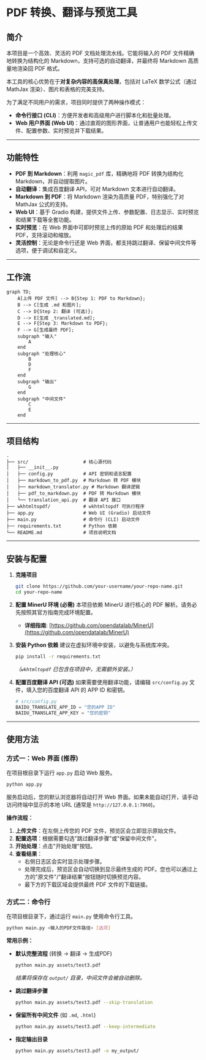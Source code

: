 # PDF 转换、翻译与预览工具

## 简介

本项目是一个高效、灵活的 PDF 文档处理流水线。它能将输入的 PDF 文件精确地转换为结构化的 Markdown，支持可选的自动翻译，并最终将 Markdown 高质量地渲染回 PDF 格式。

本工具的核心优势在于**对复杂内容的高保真处理**，包括对 LaTeX 数学公式（通过 MathJax 渲染）、图片和表格的完美支持。

为了满足不同用户的需求，项目同时提供了两种操作模式：
*   **命令行接口 (CLI)**：方便开发者和高级用户进行脚本化和批量处理。
*   **Web 用户界面 (Web UI)**：通过直观的图形界面，让普通用户也能轻松上传文件、配置参数、实时预览并下载结果。

---

## 功能特性

*   **PDF 到 Markdown**：利用 `magic_pdf` 库，精确地将 PDF 转换为结构化 Markdown，并自动提取图片。
*   **自动翻译**：集成百度翻译 API，可对 Markdown 文本进行自动翻译。
*   **Markdown 到 PDF**：将 Markdown 渲染为高质量 PDF，特别强化了对 MathJax 公式的支持。
*   **Web UI**：基于 Gradio 构建，提供文件上传、参数配置、日志显示、实时预览和结果下载等全套功能。
*   **实时预览**：在 Web 界面中可即时预览上传的原始 PDF 和处理后的结果 PDF，支持滚动和缩放。
*   **灵活控制**：无论是命令行还是 Web 界面，都支持跳过翻译、保留中间文件等选项，便于调试和自定义。

---

## 工作流

```mermaid
graph TD;
    A[上传 PDF 文件] --> B{Step 1: PDF to Markdown};
    B --> C[生成 .md 和图片];
    C --> D{Step 2: 翻译 (可选)};
    D --> E[生成 _translated.md];
    E --> F{Step 3: Markdown to PDF};
    F --> G[生成最终 PDF];
    subgraph "输入"
        A
    end
    subgraph "处理核心"
        B
        D
        F
    end
    subgraph "输出"
        G
    end
    subgraph "中间文件"
        C
        E
    end
```

---

## 项目结构

```
.
├── src/                    # 核心源代码
│   ├── __init__.py
│   ├── config.py           # API 密钥和语言配置
│   ├── markdown_to_pdf.py  # Markdown 转 PDF 模块
│   ├── markdown_translator.py # Markdown 翻译逻辑
│   ├── pdf_to_markdown.py  # PDF 转 Markdown 模块
│   └── translation_api.py  # 翻译 API 接口
├── wkhtmltopdf/            # wkhtmltopdf 可执行程序
├── app.py                  # Web UI (Gradio) 启动文件
├── main.py                 # 命令行 (CLI) 启动文件
├── requirements.txt        # Python 依赖
└── README.md               # 项目说明文档
```

---

## 安装与配置

1.  **克隆项目**
    ```bash
    git clone https://github.com/your-username/your-repo-name.git
    cd your-repo-name
    ```

2.  **配置 MinerU 环境 (必需)**
    本项目依赖 MinerU 进行核心的 PDF 解析。请务必先按照其官方指南完成环境配置。
    *   **详细指南**: [https://github.com/opendatalab/MinerU](https://github.com/opendatalab/MinerU)

3.  **安装 Python 依赖**
    建议在虚拟环境中安装，以避免与系统库冲突。
    ```bash
    pip install -r requirements.txt
    ```
    *（`wkhtmltopdf` 已包含在项目中，无需额外安装。）*

4.  **配置百度翻译 API (可选)**
    如果需要使用翻译功能，请编辑 `src/config.py` 文件，填入您的百度翻译 API 的 APP ID 和密钥。
    ```python
    # src/config.py
    BAIDU_TRANSLATE_APP_ID = "您的APP ID"
    BAIDU_TRANSLATE_APP_KEY = "您的密钥"
    ```

---

## 使用方法

### 方式一：Web 界面 (推荐)

在项目根目录下运行 `app.py` 启动 Web 服务。

```bash
python app.py
```
服务启动后，您的默认浏览器将自动打开 Web 界面。如果未能自动打开，请手动访问终端中显示的本地 URL (通常是 `http://127.0.0.1:7860`)。

**操作流程：**
1.  **上传文件**：在左侧上传您的 PDF 文件，预览区会立即显示原始文件。
2.  **配置选项**：根据需要勾选"跳过翻译步骤"或"保留中间文件"。
3.  **开始处理**：点击"开始处理"按钮。
4.  **查看结果**：
    *   右侧日志区会实时显示处理步骤。
    *   处理完成后，预览区会自动切换到显示最终生成的 PDF。您也可以通过上方的"原文件"/"翻译结果"按钮随时切换预览内容。
    *   最下方的下载区域会提供最终 PDF 文件的下载链接。

### 方式二：命令行

在项目根目录下，通过运行 `main.py` 使用命令行工具。

```bash
python main.py <输入的PDF文件路径> [选项]
```

**常用示例：**

*   **默认完整流程** (转换 -> 翻译 -> 生成PDF)
    ```bash
    python main.py assets/test3.pdf
    ```
    *结果将保存在 `output/` 目录，中间文件会被自动删除。*

*   **跳过翻译步骤**
    ```bash
    python main.py assets/test3.pdf --skip-translation
    ```

*   **保留所有中间文件** (如 `.md`, `.html`)
    ```bash
    python main.py assets/test3.pdf --keep-intermediate
    ```

*   **指定输出目录**
    ```bash
    python main.py assets/test3.pdf -o my_output/
    ```
